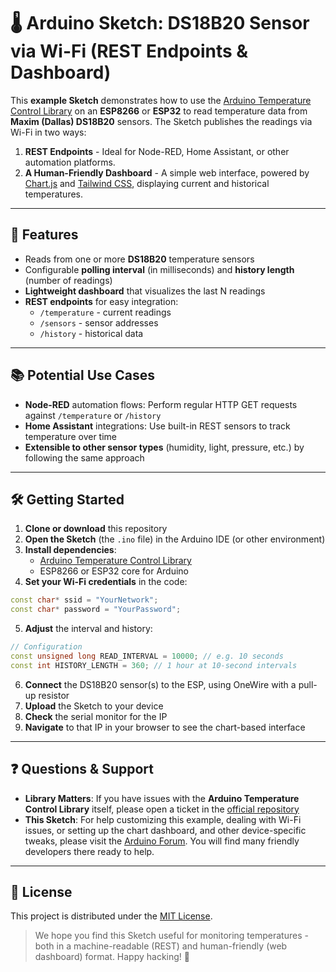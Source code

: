 # 🌡️ Arduino Sketch: DS18B20 Sensor via Wi-Fi (REST Endpoints & Dashboard)

This **example Sketch** demonstrates how to use the [Arduino Temperature Control Library](https://github.com/milesburton/Arduino-Temperature-Control-Library) on an **ESP8266** or **ESP32** to read temperature data from **Maxim (Dallas) DS18B20** sensors. The Sketch publishes the readings via Wi-Fi in two ways:

1. **REST Endpoints** - Ideal for Node-RED, Home Assistant, or other automation platforms.
2. **A Human-Friendly Dashboard** - A simple web interface, powered by [Chart.js](https://www.chartjs.org/) and [Tailwind CSS](https://tailwindcss.com/), displaying current and historical temperatures.

---

## 🔎 Features
- Reads from one or more **DS18B20** temperature sensors
- Configurable **polling interval** (in milliseconds) and **history length** (number of readings)
- **Lightweight dashboard** that visualizes the last N readings
- **REST endpoints** for easy integration:
  - `/temperature` - current readings
  - `/sensors` - sensor addresses
  - `/history` - historical data

---

## 📚 Potential Use Cases
- **Node-RED** automation flows: Perform regular HTTP GET requests against `/temperature` or `/history`
- **Home Assistant** integrations: Use built-in REST sensors to track temperature over time
- **Extensible to other sensor types** (humidity, light, pressure, etc.) by following the same approach

---

## 🛠️ Getting Started
1. **Clone or download** this repository
2. **Open the Sketch** (the `.ino` file) in the Arduino IDE (or other environment)
3. **Install dependencies**:
   - [Arduino Temperature Control Library](https://github.com/milesburton/Arduino-Temperature-Control-Library)
   - ESP8266 or ESP32 core for Arduino
4. **Set your Wi-Fi credentials** in the code:
```cpp
const char* ssid = "YourNetwork";
const char* password = "YourPassword";
```
5. **Adjust** the interval and history:
```cpp
// Configuration
const unsigned long READ_INTERVAL = 10000; // e.g. 10 seconds
const int HISTORY_LENGTH = 360; // 1 hour at 10-second intervals
```
6. **Connect** the DS18B20 sensor(s) to the ESP, using OneWire with a pull-up resistor
7. **Upload** the Sketch to your device
8. **Check** the serial monitor for the IP
9. **Navigate** to that IP in your browser to see the chart-based interface

---

## ❓ Questions & Support
- **Library Matters**: If you have issues with the **Arduino Temperature Control Library** itself, please open a ticket in the [official repository](https://github.com/milesburton/Arduino-Temperature-Control-Library/issues)
- **This Sketch**: For help customizing this example, dealing with Wi-Fi issues, or setting up the chart dashboard, and other device-specific tweaks, please visit the [Arduino Forum](https://forum.arduino.cc/). You will find many friendly developers there ready to help.

---

## 📜 License
This project is distributed under the [MIT License](https://opensource.org/licenses/MIT).

> We hope you find this Sketch useful for monitoring temperatures - both in a machine-readable (REST) and human-friendly (web dashboard) format. Happy hacking! 🚀